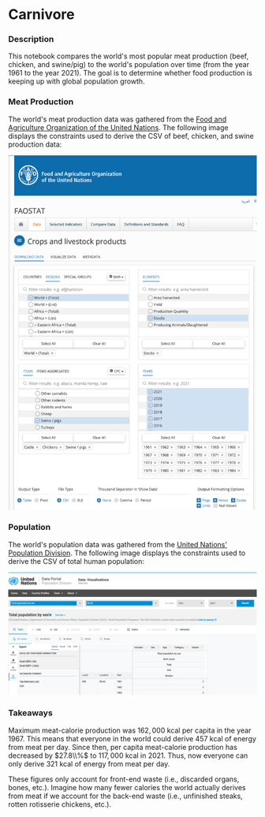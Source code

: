 # Carnivore

### Description

This notebook compares the world's most popular meat production (beef, chicken, and swine/pig) to the world's population over time (from the year 1961 to the year 2021). The goal is to determine whether food production is keeping up with global population growth.

### Meat Production

The world's meat production data was gathered from the [Food and Agriculture Organization of the United Nations](https://www.fao.org/faostat/en/#data/QCL). The following image displays the constraints used to derive the CSV of beef, chicken, and swine production data:

![FAO Data Constraints](FAO_data_constraints.png "FAO Data Constraints")

### Population

The world's population data was gathered from the [United Nations' Population Division](https://population.un.org/dataportal/data/indicators/49/locations/900/start/1961/end/2021/table/pivotbylocation). The following image displays the constraints used to derive the CSV of total human population:

![Population Data Constraints](population_data_constraints.png "Population Data Constraints")

### Takeaways

Maximum meat-calorie production was $162,000$ kcal per capita in the year $1967$. This means that everyone in the world could derive $457$ kcal of energy from meat per day. Since then, per capita meat-calorie production has decreased by $27.8\\%$ to $117,000$ kcal in $2021$. Thus, now everyone can only derive $321$ kcal of energy from meat per day.

These figures only account for front-end waste (i.e., discarded organs, bones, etc.). Imagine how many fewer calories the world actually derives from meat if we account for the back-end waste (i.e., unfinished steaks, rotten rotisserie chickens, etc.).
